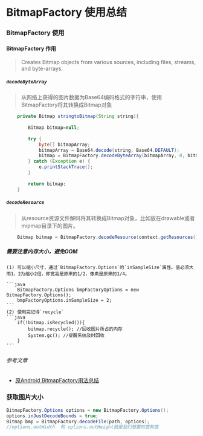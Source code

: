 BitmapFactory 使用总结
==================

### BitmapFactory 使用

#### BitmapFactory 作用

> Creates Bitmap objects from various sources, including files, streams, and byte-arrays.

##### `decodeByteArray`

> 从网络上获得的图片数据为Base64编码格式的字符串，使用BitmapFactory将其转换成Bitmap对象

```java
    private Bitmap stringtoBitmap(String string){
        
        Bitmap bitmap=null;
        
        try {
        	byte[] bitmapArray;
        	bitmapArray = Base64.decode(string, Base64.DEFAULT);
        	bitmap = BitmapFactory.decodeByteArray(bitmapArray, 0, bitmapArray.length);
        } catch (Exception e) {
        	e.printStackTrace();
        }
       
        return bitmap;
    }
```

#####  `decodeResource`

> 从resource资源文件解码将其转换成Bitmap对象，比如放在drawable或者mipmap目录下的图片。

```java
    Bitmap bitmap = BitmapFactory.decodeResource(context.getResources(),drawable);
```

##### 需要注意内存大小，避免OOM
    (1) 可以缩小尺寸，通过`BitmapFactory.Options`的`inSampleSize`属性。值必须大雨1，2为缩小2倍，即宽高是原来的1/2，像素是原来的1/4。

    ```java
        BitmapFactory.Options bmpFactoryOptions = new BitmapFactory.Options();    
        bmpFactoryOptions.inSampleSize = 2;   
    ```
    (2) 使用完记得`recycle`
    ```java
        if(!bitmap.isRecycled()){  
            bitmap.recycle(); //回收图片所占的内存  
            System.gc(); //提醒系统及时回收  
        }  
    ```

###### 参考文章
- [原Android BitmapFactory用法总结](https://blog.csdn.net/lindonghai/article/details/49618835)


### 获取图片大小

```java
BitmapFactory.Options options = new BitmapFactory.Options();
options.inJustDecodeBounds = true;
Bitmap bmp = BitmapFactory.decodeFile(path, options);
//options.outWidth  和 options.outHeight就是我们想要的宽和高
```